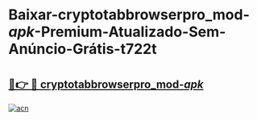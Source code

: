 # Baixar-cryptotabbrowserpro_mod-_apk_-Premium-Atualizado-Sem-Anúncio-Grátis-t722t

# <h2><a href="https://56pwva.esa.edu.pl?src=cryptotabbrowserpro_mod-_apk_&ref=t722t">🔗👉 🔴 cryptotabbrowserpro_mod-_apk_</a></h2>

[![acn](https://github.com/user-attachments/assets/0f9c940e-d8b0-45ae-aac7-cd30a18b3e1c)](https://56pwva.esa.edu.pl?src=cryptotabbrowserpro_mod-_apk_&ref=t722t)

